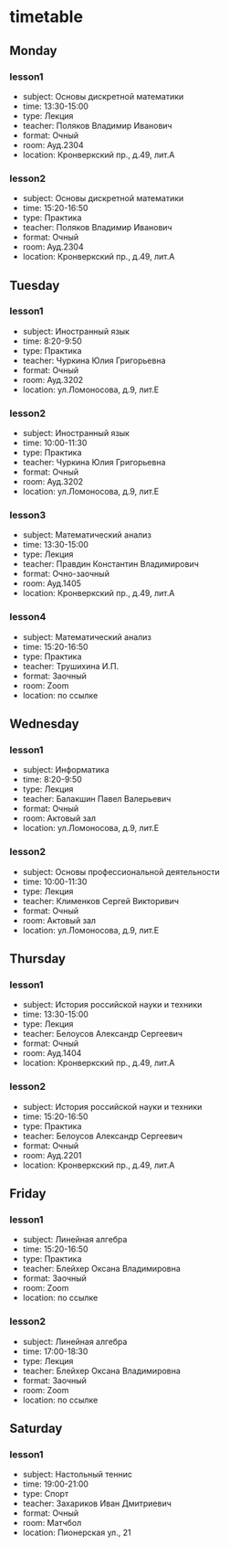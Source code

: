 # timetable
## Monday
### lesson1
* subject: Основы дискретной математики
* time: 13:30-15:00
* type: Лекция
* teacher: Поляков Владимир Иванович
* format: Очный
* room: Ауд.2304
* location: Кронверкский пр., д.49, лит.А
### lesson2
* subject: Основы дискретной математики
* time: 15:20-16:50
* type: Практика
* teacher: Поляков Владимир Иванович
* format: Очный
* room: Ауд.2304
* location: Кронверкский пр., д.49, лит.А
## Tuesday
### lesson1
* subject: Иностранный язык
* time: 8:20-9:50
* type: Практика
* teacher: Чуркина Юлия Григорьевна
* format: Очный
* room: Ауд.3202
* location: ул.Ломоносова, д.9, лит.Е
### lesson2
* subject: Иностранный язык
* time: 10:00-11:30
* type: Практика
* teacher: Чуркина Юлия Григорьевна
* format: Очный
* room: Ауд.3202
* location: ул.Ломоносова, д.9, лит.Е
### lesson3
* subject: Математический анализ
* time: 13:30-15:00
* type: Лекция
* teacher: Правдин Константин Владимирович
* format: Очно-заочный
* room: Ауд.1405
* location: Кронверкский пр., д.49, лит.А
### lesson4
* subject: Математический анализ
* time: 15:20-16:50
* type: Практика
* teacher: Трушихина И.П.
* format: Заочный
* room: Zoom
* location: по ссылке
## Wednesday
### lesson1
* subject: Информатика
* time: 8:20-9:50
* type: Лекция
* teacher: Балакшин Павел Валерьевич
* format: Очный
* room: Актовый зал
* location: ул.Ломоносова, д.9, лит.Е
### lesson2
* subject: Основы профессиональной деятельности
* time: 10:00-11:30
* type: Лекция
* teacher: Клименков Сергей Викторивич
* format: Очный
* room: Актовый зал
* location: ул.Ломоносова, д.9, лит.Е
## Thursday
### lesson1
* subject: История российской науки и техники
* time: 13:30-15:00
* type: Лекция
* teacher: Белоусов Александр Сергеевич
* format: Очный
* room: Ауд.1404
* location: Кронверкский пр., д.49, лит.А
### lesson2
* subject: История российской науки и техники
* time: 15:20-16:50
* type: Практика
* teacher: Белоусов Александр Сергеевич
* format: Очный
* room: Ауд.2201
* location: Кронверкский пр., д.49, лит.А
## Friday
### lesson1
* subject: Линейная алгебра
* time: 15:20-16:50
* type: Практика
* teacher: Блейхер Оксана Владимировна
* format: Заочный
* room: Zoom
* location: по ссылке
### lesson2
* subject: Линейная алгебра
* time: 17:00-18:30
* type: Лекция
* teacher: Блейхер Оксана Владимировна
* format: Заочный
* room: Zoom
* location: по ссылке
## Saturday
### lesson1
* subject: Настольный теннис
* time: 19:00-21:00
* type: Спорт
* teacher: Захариков Иван Дмитриевич
* format: Очный
* room: Матчбол
* location: Пионерская ул., 21

